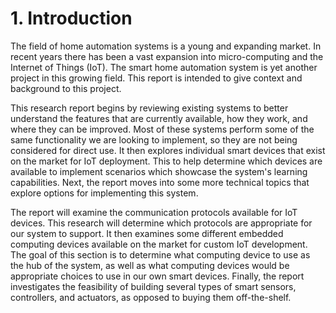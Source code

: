 # 1. Introduction

The field of home automation systems is a young and expanding market. In recent years there has
been a vast expansion into micro-computing and the Internet of Things (IoT). The smart home automation
system is yet another project in this growing field. This report is intended to give context and
background to this project.

This research report begins by reviewing existing systems to better understand the features
that are currently available, how they work, and where they can be improved. Most of these systems
perform some of the same functionality we are looking to implement, so they are not being considered for
direct use. It then explores individual smart devices that exist on the market for IoT deployment.
This to help determine which devices are available to implement scenarios which showcase
the system's learning capabilities. Next, the report moves into some more technical topics that explore
options for implementing this system.

The report will examine the communication protocols available for IoT devices. This research will
determine which protocols are appropriate for our system to support. It then examines some different embedded
computing devices available on the market for custom IoT development. The goal of this section is to determine
what computing device to use as the hub of the system, as well as what computing devices would be appropriate
choices to use in our own smart devices. Finally, the report investigates the feasibility of building several
types of smart sensors, controllers, and actuators, as opposed to buying them off-the-shelf.


